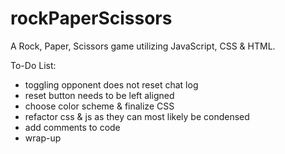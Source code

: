 # rockPaperScissors
A Rock, Paper, Scissors game utilizing JavaScript, CSS & HTML.

To-Do List:
- toggling opponent does not reset chat log
- reset button needs to be left aligned
- choose color scheme & finalize CSS
- refactor css & js as they can most likely be condensed
- add comments to code
- wrap-up
